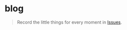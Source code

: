 # blog
> Record the little things for every moment in  [Issues](https://github.com/suzyvivi/blog/issues).
